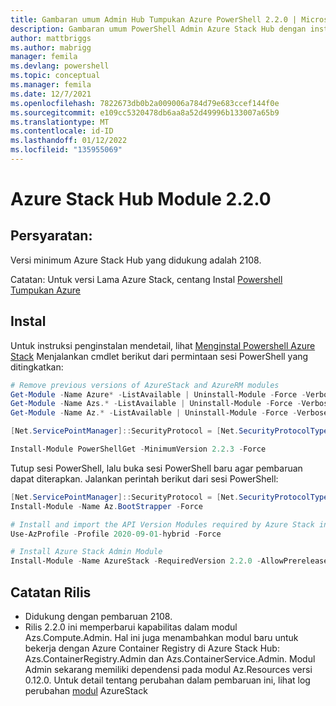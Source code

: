 ```yaml
---
title: Gambaran umum Admin Hub Tumpukan Azure PowerShell 2.2.0 | Microsoft Docs
description: Gambaran umum PowerShell Admin Azure Stack Hub dengan instruksi untuk penginstalan dan konfigurasi.
author: mattbriggs
ms.author: mabrigg
manager: femila
ms.devlang: powershell
ms.topic: conceptual
ms.manager: femila
ms.date: 12/7/2021
ms.openlocfilehash: 7822673db0b2a009006a784d79e683ccef144f0e
ms.sourcegitcommit: e109cc5320478db6aa8a52d49996b133007a65b9
ms.translationtype: MT
ms.contentlocale: id-ID
ms.lasthandoff: 01/12/2022
ms.locfileid: "135955069"
---
```

# <a name="azure-stack-hub-module-220"></a>Azure Stack Hub Module 2.2.0

## <a name="requirements"></a>Persyaratan:

Versi minimum Azure Stack Hub yang didukung adalah 2108.

Catatan: Untuk versi Lama Azure Stack, centang Instal [Powershell Tumpukan Azure](/azure/azure-stack/azure-stack-powershell-install#install-azure-stack-powershell)

## <a name="install"></a>Instal

Untuk instruksi penginstalan mendetail, lihat [Menginstal Powershell Azure Stack](/azure/azure-stack/azure-stack-powershell-install#install-azure-stack-powershell) Menjalankan cmdlet berikut dari permintaan sesi PowerShell yang ditingkatkan:

```powershell  
# Remove previous versions of AzureStack and AzureRM modules
Get-Module -Name Azure* -ListAvailable | Uninstall-Module -Force -Verbose -ErrorAction Continue
Get-Module -Name Azs.* -ListAvailable | Uninstall-Module -Force -Verbose -ErrorAction Continue
Get-Module -Name Az.* -ListAvailable | Uninstall-Module -Force -Verbose -ErrorAction Continue

[Net.ServicePointManager]::SecurityProtocol = [Net.SecurityProtocolType]::Tls12

Install-Module PowerShellGet -MinimumVersion 2.2.3 -Force
```

Tutup sesi PowerShell, lalu buka sesi PowerShell baru agar pembaruan dapat diterapkan. Jalankan perintah berikut dari sesi PowerShell:

```powershell  
[Net.ServicePointManager]::SecurityProtocol = [Net.SecurityProtocolType]::Tls12
Install-Module -Name Az.BootStrapper -Force

# Install and import the API Version Modules required by Azure Stack into the current PowerShell session.
Use-AzProfile -Profile 2020-09-01-hybrid -Force

# Install Azure Stack Admin Module
Install-Module -Name AzureStack -RequiredVersion 2.2.0 -AllowPrerelease
```


## <a name="release-notes"></a>Catatan Rilis

* Didukung dengan pembaruan 2108.  
* Rilis 2.2.0 ini memperbarui kapabilitas dalam modul Azs.Compute.Admin. Hal ini juga menambahkan modul baru untuk bekerja dengan Azure Container Registry di Azure Stack Hub: Azs.ContainerRegistry.Admin dan Azs.ContainerService.Admin. Modul Admin sekarang memiliki dependensi pada modul Az.Resources versi 0.12.0. Untuk detail tentang perubahan dalam pembaruan ini, lihat log perubahan [modul](https://github.com/Azure/azurestack-powershell/blob/release-2108/src/changelog.md) AzureStack
